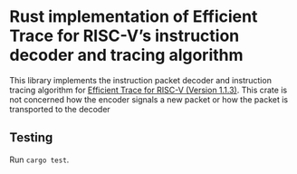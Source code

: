 # Rust implementation of Efficient Trace for RISC-V’s instruction decoder and tracing algorithm

This library implements the instruction packet decoder and instruction tracing algorithm for [Efficient Trace for RISC-V (Version 1.1.3)](https://github.com/riscv-non-isa/riscv-trace-spec/). This crate is not concerned how the encoder signals a new packet or how the packet is  transported to the decoder



## Testing
Run ``cargo test``.